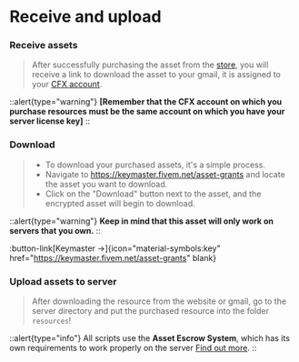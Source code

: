# Receive and upload

### Receive assets

> After successfully purchasing the asset from the [store](https://arctis-store.pl "Arctis Store"), you will receive a link to download the asset to your gmail, it is assigned to your [CFX account](https://keymaster.fivem.net/asset-grants "Keymaster Fivem").

::alert{type="warning"}
**[Remember that the CFX account on which you purchase resources must be the same account on which you have your server license key]**
::

### Download

> - To download your purchased assets, it's a simple process.
> - Navigate to https://keymaster.fivem.net/asset-grants and locate the asset you want to download.
> - Click on the "Download" button next to the asset, and the encrypted asset will begin to download.
 
::alert{type="warning"}
**Keep in mind that this asset will only work on servers that you own.**
::

:button-link[Keymaster →]{icon="material-symbols:key" href="https://keymaster.fivem.net/asset-grants" blank}

### Upload assets to server

> After downloading the resource from the website or gmail, go to the server directory and put the purchased resource into the folder `resources`!

::alert{type="info"}
All scripts use the **Asset Escrow System**, which has its own requirements to work properly on the server [Find out more](/general-informations/escrow).
::